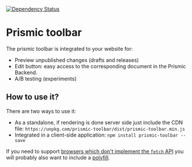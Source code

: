 [![Dependency Status](https://david-dm.org/prismicio/prismic-toolbar.svg)](https://david-dm.org/prismicio/prismic-toolbar)

# Prismic toolbar
The prismic toolbar is integrated to your website for:
 - Preview unpublished changes (drafts and releases)
 - Edit button: easy access to the corresponding document in the Prismic Backend.
 - A/B testing (experiments)

## How to use it?
There are two ways to use it:
- As a standalone, if rendering is done server side just include the CDN file:
```https://unpkg.com/prismic-toolbar/dist/prismic-toolbar.min.js```
- Integrated in a client-side application: 
```npm install prismic-toolbar --save```

If you need to support [browsers which don't implement the `fetch` API](https://caniuse.com/#feat=fetch)
you will probably also want to include a [polyfill](https://github.com/github/fetch).
